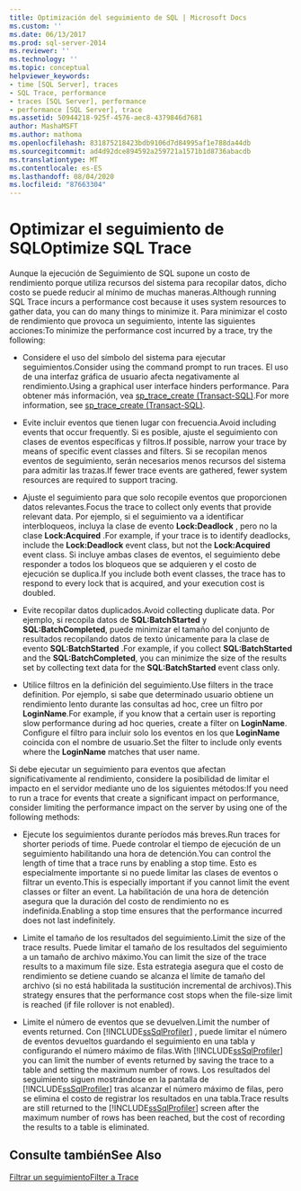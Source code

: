 ```yaml
---
title: Optimización del seguimiento de SQL | Microsoft Docs
ms.custom: ''
ms.date: 06/13/2017
ms.prod: sql-server-2014
ms.reviewer: ''
ms.technology: ''
ms.topic: conceptual
helpviewer_keywords:
- time [SQL Server], traces
- SQL Trace, performance
- traces [SQL Server], performance
- performance [SQL Server], trace
ms.assetid: 50944218-925f-4576-aec8-4379846d7681
author: MashaMSFT
ms.author: mathoma
ms.openlocfilehash: 831875218423bdb9106d7d84995af1e788da44db
ms.sourcegitcommit: ad4d92dce894592a259721a1571b1d8736abacdb
ms.translationtype: MT
ms.contentlocale: es-ES
ms.lasthandoff: 08/04/2020
ms.locfileid: "87663304"
---
```

# <a name="optimize-sql-trace"></a><span data-ttu-id="69260-102">Optimizar el seguimiento de SQL</span><span class="sxs-lookup"><span data-stu-id="69260-102">Optimize SQL Trace</span></span>
  <span data-ttu-id="69260-103">Aunque la ejecución de Seguimiento de SQL supone un costo de rendimiento porque utiliza recursos del sistema para recopilar datos, dicho costo se puede reducir al mínimo de muchas maneras.</span><span class="sxs-lookup"><span data-stu-id="69260-103">Although running SQL Trace incurs a performance cost because it uses system resources to gather data, you can do many things to minimize it.</span></span> <span data-ttu-id="69260-104">Para minimizar el costo de rendimiento que provoca un seguimiento, intente las siguientes acciones:</span><span class="sxs-lookup"><span data-stu-id="69260-104">To minimize the performance cost incurred by a trace, try the following:</span></span>  
  
-   <span data-ttu-id="69260-105">Considere el uso del símbolo del sistema para ejecutar seguimientos.</span><span class="sxs-lookup"><span data-stu-id="69260-105">Consider using the command prompt to run traces.</span></span> <span data-ttu-id="69260-106">El uso de una interfaz gráfica de usuario afecta negativamente al rendimiento.</span><span class="sxs-lookup"><span data-stu-id="69260-106">Using a graphical user interface hinders performance.</span></span> <span data-ttu-id="69260-107">Para obtener más información, vea [sp_trace_create &#40;Transact-SQL&#41;](/sql/relational-databases/system-stored-procedures/sp-trace-create-transact-sql).</span><span class="sxs-lookup"><span data-stu-id="69260-107">For more information, see [sp_trace_create &#40;Transact-SQL&#41;](/sql/relational-databases/system-stored-procedures/sp-trace-create-transact-sql).</span></span>  
  
-   <span data-ttu-id="69260-108">Evite incluir eventos que tienen lugar con frecuencia.</span><span class="sxs-lookup"><span data-stu-id="69260-108">Avoid including events that occur frequently.</span></span> <span data-ttu-id="69260-109">Si es posible, ajuste el seguimiento con clases de eventos específicas y filtros.</span><span class="sxs-lookup"><span data-stu-id="69260-109">If possible, narrow your trace by means of specific event classes and filters.</span></span> <span data-ttu-id="69260-110">Si se recopilan menos eventos de seguimiento, serán necesarios menos recursos del sistema para admitir las trazas.</span><span class="sxs-lookup"><span data-stu-id="69260-110">If fewer trace events are gathered, fewer system resources are required to support tracing.</span></span>  
  
-   <span data-ttu-id="69260-111">Ajuste el seguimiento para que solo recopile eventos que proporcionen datos relevantes.</span><span class="sxs-lookup"><span data-stu-id="69260-111">Focus the trace to collect only events that provide relevant data.</span></span> <span data-ttu-id="69260-112">Por ejemplo, si el seguimiento va a identificar interbloqueos, incluya la clase de evento **Lock:Deadlock** , pero no la clase **Lock:Acquired** .</span><span class="sxs-lookup"><span data-stu-id="69260-112">For example, if your trace is to identify deadlocks, include the **Lock:Deadlock** event class, but not the **Lock:Acquired** event class.</span></span> <span data-ttu-id="69260-113">Si incluye ambas clases de eventos, el seguimiento debe responder a todos los bloqueos que se adquieren y el costo de ejecución se duplica.</span><span class="sxs-lookup"><span data-stu-id="69260-113">If you include both event classes, the trace has to respond to every lock that is acquired, and your execution cost is doubled.</span></span>  
  
-   <span data-ttu-id="69260-114">Evite recopilar datos duplicados.</span><span class="sxs-lookup"><span data-stu-id="69260-114">Avoid collecting duplicate data.</span></span> <span data-ttu-id="69260-115">Por ejemplo, si recopila datos de **SQL:BatchStarted** y **SQL:BatchCompleted**, puede minimizar el tamaño del conjunto de resultados recopilando datos de texto únicamente para la clase de evento **SQL:BatchStarted** .</span><span class="sxs-lookup"><span data-stu-id="69260-115">For example, if you collect **SQL:BatchStarted** and the **SQL:BatchCompleted**, you can minimize the size of the results set by collecting text data for the **SQL:BatchStarted** event class only.</span></span>  
  
-   <span data-ttu-id="69260-116">Utilice filtros en la definición del seguimiento.</span><span class="sxs-lookup"><span data-stu-id="69260-116">Use filters in the trace definition.</span></span> <span data-ttu-id="69260-117">Por ejemplo, si sabe que determinado usuario obtiene un rendimiento lento durante las consultas ad hoc, cree un filtro por **LoginName**.</span><span class="sxs-lookup"><span data-stu-id="69260-117">For example, if you know that a certain user is reporting slow performance during ad hoc queries, create a filter on **LoginName**.</span></span> <span data-ttu-id="69260-118">Configure el filtro para incluir solo los eventos en los que **LoginName** coincida con el nombre de usuario.</span><span class="sxs-lookup"><span data-stu-id="69260-118">Set the filter to include only events where the **LoginName** matches that user name.</span></span>  
  
 <span data-ttu-id="69260-119">Si debe ejecutar un seguimiento para eventos que afectan significativamente al rendimiento, considere la posibilidad de limitar el impacto en el servidor mediante uno de los siguientes métodos:</span><span class="sxs-lookup"><span data-stu-id="69260-119">If you need to run a trace for events that create a significant impact on performance, consider limiting the performance impact on the server by using one of the following methods:</span></span>  
  
-   <span data-ttu-id="69260-120">Ejecute los seguimientos durante períodos más breves.</span><span class="sxs-lookup"><span data-stu-id="69260-120">Run traces for shorter periods of time.</span></span> <span data-ttu-id="69260-121">Puede controlar el tiempo de ejecución de un seguimiento habilitando una hora de detención.</span><span class="sxs-lookup"><span data-stu-id="69260-121">You can control the length of time that a trace runs by enabling a stop time.</span></span> <span data-ttu-id="69260-122">Esto es especialmente importante si no puede limitar las clases de eventos o filtrar un evento.</span><span class="sxs-lookup"><span data-stu-id="69260-122">This is especially important if you cannot limit the event classes or filter an event.</span></span> <span data-ttu-id="69260-123">La habilitación de una hora de detención asegura que la duración del costo de rendimiento no es indefinida.</span><span class="sxs-lookup"><span data-stu-id="69260-123">Enabling a stop time ensures that the performance incurred does not last indefinitely.</span></span>  
  
-   <span data-ttu-id="69260-124">Limite el tamaño de los resultados del seguimiento.</span><span class="sxs-lookup"><span data-stu-id="69260-124">Limit the size of the trace results.</span></span> <span data-ttu-id="69260-125">Puede limitar el tamaño de los resultados del seguimiento a un tamaño de archivo máximo.</span><span class="sxs-lookup"><span data-stu-id="69260-125">You can limit the size of the trace results to a maximum file size.</span></span> <span data-ttu-id="69260-126">Esta estrategia asegura que el costo de rendimiento se detiene cuando se alcanza el límite de tamaño del archivo (si no está habilitada la sustitución incremental de archivos).</span><span class="sxs-lookup"><span data-stu-id="69260-126">This strategy ensures that the performance cost stops when the file-size limit is reached (if file rollover is not enabled).</span></span>  
  
-   <span data-ttu-id="69260-127">Limite el número de eventos que se devuelven.</span><span class="sxs-lookup"><span data-stu-id="69260-127">Limit the number of events returned.</span></span> <span data-ttu-id="69260-128">Con [!INCLUDE[ssSqlProfiler](../../../includes/sssqlprofiler-md.md)] , puede limitar el número de eventos devueltos guardando el seguimiento en una tabla y configurando el número máximo de filas.</span><span class="sxs-lookup"><span data-stu-id="69260-128">With [!INCLUDE[ssSqlProfiler](../../../includes/sssqlprofiler-md.md)] you can limit the number of events returned by saving the trace to a table and setting the maximum number of rows.</span></span> <span data-ttu-id="69260-129">Los resultados del seguimiento siguen mostrándose en la pantalla de [!INCLUDE[ssSqlProfiler](../../../includes/sssqlprofiler-md.md)] tras alcanzar el número máximo de filas, pero se elimina el costo de registrar los resultados en una tabla.</span><span class="sxs-lookup"><span data-stu-id="69260-129">Trace results are still returned to the [!INCLUDE[ssSqlProfiler](../../../includes/sssqlprofiler-md.md)] screen after the maximum number of rows has been reached, but the cost of recording the results to a table is eliminated.</span></span>  
  
## <a name="see-also"></a><span data-ttu-id="69260-130">Consulte también</span><span class="sxs-lookup"><span data-stu-id="69260-130">See Also</span></span>  
 [<span data-ttu-id="69260-131">Filtrar un seguimiento</span><span class="sxs-lookup"><span data-stu-id="69260-131">Filter a Trace</span></span>](../sql-trace/filter-a-trace.md)  
  
  
